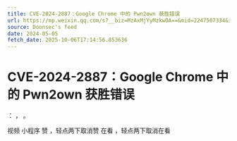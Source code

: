 ```yaml
---
title: CVE-2024-2887：Google Chrome 中的 Pwn2own 获胜错误
url: https://mp.weixin.qq.com/s?__biz=MzAxMjYyMzkwOA==&mid=2247507334&idx=2&sn=ccf6b10e9283d97d7d0456161b3bf894
source: Doonsec's feed
date: 2024-05-05
fetch_date: 2025-10-06T17:14:56.853636
---
```


# CVE-2024-2887：Google Chrome 中的 Pwn2own 获胜错误

：
，
。

视频
小程序
赞
，轻点两下取消赞
在看
，轻点两下取消在看